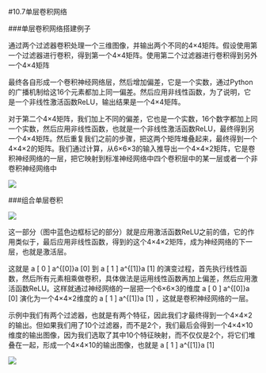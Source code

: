 #10.7单层卷积网络

###单层卷积网络搭建例子

通过两个过滤器卷积处理一个三维图像，并输出两个不同的4×4矩阵。假设使用第一个过滤器进行卷积，得到第一个4×4矩阵。使用第二个过滤器进行卷积得到另外一个4×4矩阵

最终各自形成一个卷积神经网络层，然后增加偏差，它是一个实数，通过Python的广播机制给这16个元素都加上同一偏差。然后应用非线性函数，为了说明，它是一个非线性激活函数ReLU，输出结果是一个4×4矩阵。

对于第二个4×4矩阵，我们加上不同的偏差，它也是一个实数，16个数字都加上同一个实数，然后应用非线性函数，也就是一个非线性激活函数ReLU，最终得到另一个4×4矩阵。然后重复我们之前的步骤，把这两个矩阵堆叠起来，最终得到一个4×4×2的矩阵。我们通过计算，从6×6×3的输入推导出一个4×4×2矩阵，它是卷积神经网络的一层，把它映射到标准神经网络中四个卷积层中的某一层或者一个非卷积神经网络中

![](https://cdn.jsdelivr.net/gh/tj-messi/picture/20241002171148.png)

###组合单层卷积

![](https://cdn.jsdelivr.net/gh/tj-messi/picture/20241002171805.png)

这一部分（图中蓝色边框标记的部分）就是应用激活函数ReLU之前的值，它的作用类似于，最后应用非线性函数，得到的这个4×4×2矩阵，成为神经网络的下一层，也就是激活层。

这就是 a [ 0 ] a^{[0]}a 
[0]
  到 a [ 1 ] a^{[1]}a 
[1]
  的演变过程，首先执行线性函数，然后所有元素相乘做卷积，具体做法是运用线性函数再加上偏差，然后应用激活函数ReLU。这样就通过神经网络的一层把一个6×6×3的维度 a [ 0 ] a^{[0]}a 
[0]
  演化为一个4×4×2维度的 a [ 1 ] a^{[1]}a 
[1]
  ，这就是卷积神经网络的一层。

示例中我们有两个过滤器，也就是有两个特征，因此我们才最终得到一个4×4×2的输出。但如果我们用了10个过滤器，而不是2个，我们最后会得到一个4×4×10维度的输出图像，因为我们选取了其中10个特征映射，而不仅仅是2个，将它们堆叠在一起，形成一个4×4×10的输出图像，也就是 a [ 1 ] a^{[1]}a 
[1]
 

![](https://cdn.jsdelivr.net/gh/tj-messi/picture/20241002171949.png)